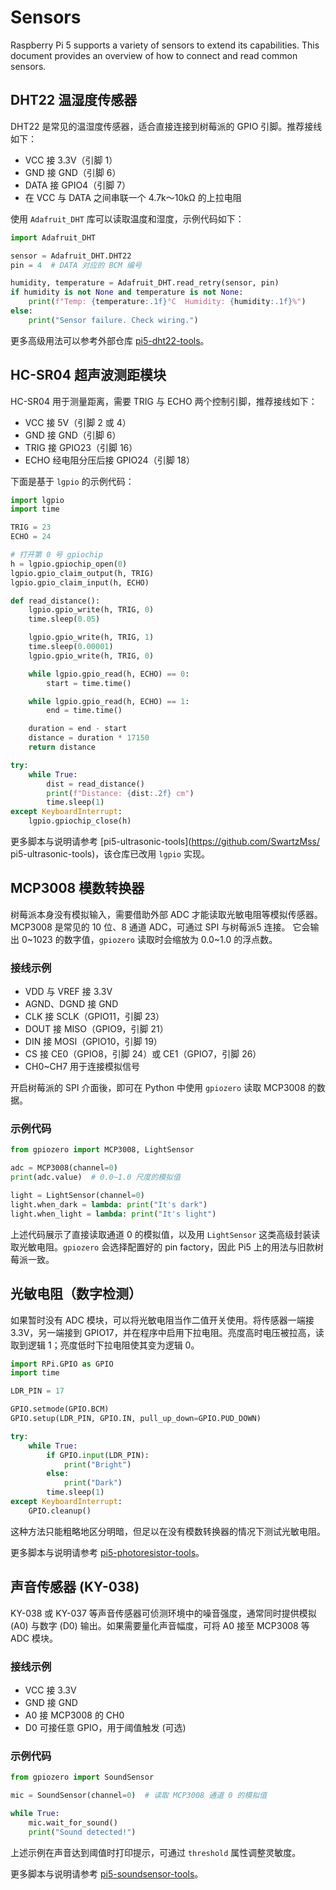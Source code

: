 # Sensors

Raspberry Pi 5 supports a variety of sensors to extend its capabilities. This document provides an overview of how to connect and read common sensors.

## DHT22 温湿度传感器

DHT22 是常见的温湿度传感器，适合直接连接到树莓派的 GPIO 引脚。推荐接线如下：

- VCC 接 3.3V（引脚 1）
- GND 接 GND（引脚 6）
- DATA 接 GPIO4（引脚 7）
- 在 VCC 与 DATA 之间串联一个 4.7k～10kΩ 的上拉电阻

使用 `Adafruit_DHT` 库可以读取温度和湿度，示例代码如下：

```python
import Adafruit_DHT

sensor = Adafruit_DHT.DHT22
pin = 4  # DATA 对应的 BCM 编号

humidity, temperature = Adafruit_DHT.read_retry(sensor, pin)
if humidity is not None and temperature is not None:
    print(f"Temp: {temperature:.1f}°C  Humidity: {humidity:.1f}%")
else:
    print("Sensor failure. Check wiring.")
```

更多高级用法可以参考外部仓库 [pi5-dht22-tools](https://github.com/SwartzMss/pi5-dht22-tools)。

## HC-SR04 超声波测距模块

HC-SR04 用于测量距离，需要 TRIG 与 ECHO 两个控制引脚，推荐接线如下：

- VCC 接 5V（引脚 2 或 4）
- GND 接 GND（引脚 6）
- TRIG 接 GPIO23（引脚 16）
- ECHO 经电阻分压后接 GPIO24（引脚 18）

下面是基于 `lgpio` 的示例代码：

```python
import lgpio
import time

TRIG = 23
ECHO = 24

# 打开第 0 号 gpiochip
h = lgpio.gpiochip_open(0)
lgpio.gpio_claim_output(h, TRIG)
lgpio.gpio_claim_input(h, ECHO)

def read_distance():
    lgpio.gpio_write(h, TRIG, 0)
    time.sleep(0.05)

    lgpio.gpio_write(h, TRIG, 1)
    time.sleep(0.00001)
    lgpio.gpio_write(h, TRIG, 0)

    while lgpio.gpio_read(h, ECHO) == 0:
        start = time.time()

    while lgpio.gpio_read(h, ECHO) == 1:
        end = time.time()

    duration = end - start
    distance = duration * 17150
    return distance

try:
    while True:
        dist = read_distance()
        print(f"Distance: {dist:.2f} cm")
        time.sleep(1)
except KeyboardInterrupt:
    lgpio.gpiochip_close(h)
```

更多脚本与说明请参考 [pi5-ultrasonic-tools](https://github.com/SwartzMss/
pi5-ultrasonic-tools)，该仓库已改用 `lgpio` 实现。


## MCP3008 模数转换器

树莓派本身没有模拟输入，需要借助外部 ADC 才能读取光敏电阻等模拟传感器。MCP3008 是常见的 10 位、8 通道 ADC，可通过 SPI 与树莓派5 连接。
它会输出 0~1023 的数字值，`gpiozero` 读取时会缩放为 0.0~1.0 的浮点数。

### 接线示例

- VDD 与 VREF 接 3.3V
- AGND、DGND 接 GND
- CLK 接 SCLK（GPIO11，引脚 23）
- DOUT 接 MISO（GPIO9，引脚 21）
- DIN 接 MOSI（GPIO10，引脚 19）
- CS 接 CE0（GPIO8，引脚 24）或 CE1（GPIO7，引脚 26）
- CH0~CH7 用于连接模拟信号

开启树莓派的 SPI 介面後，即可在 Python 中使用 `gpiozero` 读取 MCP3008 的数据。

### 示例代码

```python
from gpiozero import MCP3008, LightSensor

adc = MCP3008(channel=0)
print(adc.value)  # 0.0~1.0 尺度的模拟值

light = LightSensor(channel=0)
light.when_dark = lambda: print("It's dark")
light.when_light = lambda: print("It's light")
```

上述代码展示了直接读取通道 0 的模拟值，以及用 `LightSensor` 这类高级封装读取光敏电阻。`gpiozero` 会选择配置好的 pin factory，因此 Pi5 上的用法与旧款树莓派一致。


## 光敏电阻（数字检测）

如果暂时没有 ADC 模块，可以将光敏电阻当作二值开关使用。将传感器一端接 3.3V，另一端接到 GPIO17，并在程序中启用下拉电阻。亮度高时电压被拉高，读取到逻辑 1；亮度低时下拉电阻使其变为逻辑 0。

```python
import RPi.GPIO as GPIO
import time

LDR_PIN = 17

GPIO.setmode(GPIO.BCM)
GPIO.setup(LDR_PIN, GPIO.IN, pull_up_down=GPIO.PUD_DOWN)

try:
    while True:
        if GPIO.input(LDR_PIN):
            print("Bright")
        else:
            print("Dark")
        time.sleep(1)
except KeyboardInterrupt:
    GPIO.cleanup()
```

这种方法只能粗略地区分明暗，但足以在没有模数转换器的情况下测试光敏电阻。

更多脚本与说明请参考 [pi5-photoresistor-tools](https://github.com/SwartzMss/pi5-photoresistor-tools)。

## 声音传感器 (KY-038)

KY-038 或 KY-037 等声音传感器可侦测环境中的噪音强度，通常同时提供模拟 (A0) 与数字 (D0) 输出。如果需要量化声音幅度，可将 A0 接至 MCP3008 等 ADC 模块。

### 接线示例

- VCC 接 3.3V
- GND 接 GND
- A0 接 MCP3008 的 CH0
- D0 可接任意 GPIO，用于阈值触发 (可选)

### 示例代码

```python
from gpiozero import SoundSensor

mic = SoundSensor(channel=0)  # 读取 MCP3008 通道 0 的模拟值

while True:
    mic.wait_for_sound()
    print("Sound detected!")
```

上述示例在声音达到阈值时打印提示，可通过 `threshold` 属性调整灵敏度。

更多脚本与说明请参考 [pi5-soundsensor-tools](https://github.com/SwartzMss/pi5-soundsensor-tools)。

